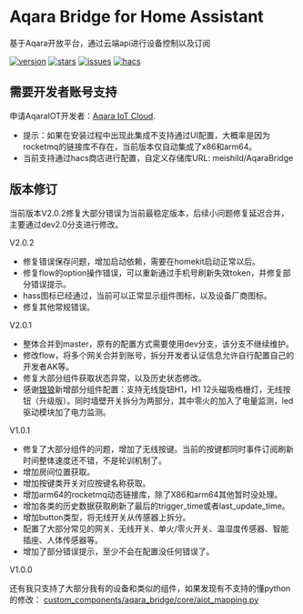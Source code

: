 # Aqara Bridge for Home Assistant

基于Aqara开放平台，通过云端api进行设备控制以及订阅

[![version](https://img.shields.io/github/manifest-json/v/meishild/AqaraBridge?filename=custom_components%2Faqara_bridge%2Fmanifest.json)](https://github.com/meishild/AqaraBridge/releases/latest) [![stars](https://img.shields.io/github/stars/meishild/AqaraBridge)](https://github.com/meishild/AqaraBridge/stargazers) [![issues](https://img.shields.io/github/issues/meishild/AqaraBridge)](https://github.com/meishild/AqaraBridge/issues) [![hacs](https://img.shields.io/badge/HACS-Default-orange.svg)](https://hacs.xyz)


## 需要开发者账号支持

申请AqaraIOT开发者：[Aqara IoT Cloud](https://developer.aqara.com/register).

* 提示：如果在安装过程中出现此集成不支持通过UI配置，大概率是因为rocketmq的链接库不存在，当前版本仅自动集成了x86和arm64。
* 当前支持通过hacs商店进行配置，自定义存储库URL: meishild/AqaraBridge
## 版本修订
当前版本V2.0.2修复大部分错误为当前最稳定版本，后续小问题修复延迟合并，主要通过dev2.0分支进行修改。

V2.0.2
* 修复错误保存问题，增加启动依赖，需要在homekit启动正常以后。
* 修复flow的option操作错误，可以重新通过手机号刷新失效token，并修复部分错误提示。
* hass图标已经通过，当前可以正常显示组件图标，以及设备厂商图标。
* 修复其他常规错误。

V2.0.1
* 整体合并到master，原有的配置方式需要使用dev分支，该分支不继续维护。
* 修改flow，将多个网关合并到账号，拆分开发者认证信息允许自行配置自己的开发者AK等。
* 修复大部分组件获取状态异常，以及历史状态修改。
* 感谢[银狼](https://bbs.hassbian.com/?62352)新增部分组件配置：支持无线旋钮H1，H1 12头磁吸格栅灯，无线按钮（升级版）。同时墙壁开关拆分为两部分，其中零火的加入了电量监测，led驱动模块加了电力监测。

V1.0.1
* 修复了大部分组件的问题，增加了无线按键。当前的按键都同时事件订阅刷新时间整体速度还不错，不是轮训机制了。
* 增加房间位置获取。
* 增加按键类开关对应按键名称获取。
* 增加arm64的rocketmq动态链接库，除了X86和arm64其他暂时没处理。
* 增加各类的历史数据获取刷新了最后的trigger_time或者last_update_time。
* 增加button类型，将无线开关从传感器上拆分。
* 配置了大部分常见的网关、无线开关、单火/零火开关、温湿度传感器、智能插座、人体传感器等。
* 增加了部分错误提示，至少不会在配置没任何错误了。

V1.0.0

还有我只支持了大部分我有的设备和类似的组件，如果发现有不支持的懂python的修改：
[custom_components/aqara_bridge/core/aiot_mapping.py](https://github.com/meishild/AqaraBridge/blob/master/custom_components/aqara_bridge/core/aiot_mapping.py)

